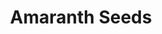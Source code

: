 ---
templateKey: blog-post
featuredpost: false
featuredimage: /assets/Amaranth_Seeds.png
title: Amaranth Seeds
description: Seed
testfield: 598
---